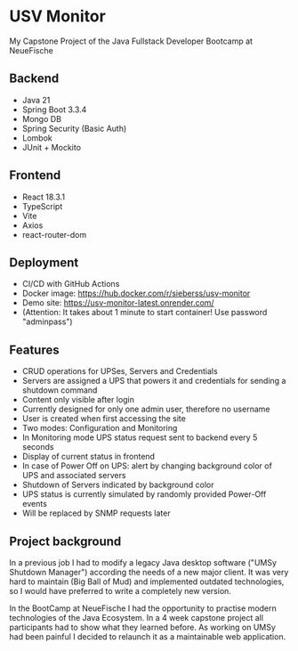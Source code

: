 # USV Monitor
My Capstone Project of the Java Fullstack Developer Bootcamp at NeueFische
## Backend
* Java 21
* Spring Boot 3.3.4
* Mongo DB
* Spring Security (Basic Auth)
* Lombok
* JUnit + Mockito
## Frontend
* React 18.3.1
* TypeScript 
* Vite 
* Axios 
* react-router-dom
## Deployment
* CI/CD with GitHub Actions
* Docker image: https://hub.docker.com/r/sieberss/usv-monitor
* Demo site: https://usv-monitor-latest.onrender.com/
* (Attention: It takes about 1 minute to start container! Use password "adminpass")

## Features
* CRUD operations for UPSes, Servers and Credentials
* Servers are assigned a UPS that powers it and credentials for sending a shutdown command
* Content only visible after login
* Currently designed for only one admin user, therefore no username
* User is created when first accessing the site
* Two modes: Configuration and Monitoring
* In Monitoring mode UPS status request sent to backend every 5 seconds
* Display of current status in frontend
* In case of Power Off on UPS: alert by changing background color of UPS and associated servers
* Shutdown of Servers indicated by background color
* UPS status is currently simulated by randomly provided Power-Off events
* Will be replaced by SNMP requests later

## Project background
In a previous job I had to modify a legacy Java desktop software ("UMSy Shutdown Manager") according the needs of a new major client. 
It was very hard to maintain (Big Ball of Mud) and implemented outdated technologies, so I would have preferred to write a completely new version.

In the BootCamp at NeueFische I had the opportunity to practise modern technologies of the Java Ecosystem. In a 4 week capstone project all participants had to show what they learned before. As working on UMSy had been painful I decided to relaunch it as a maintainable web application.
